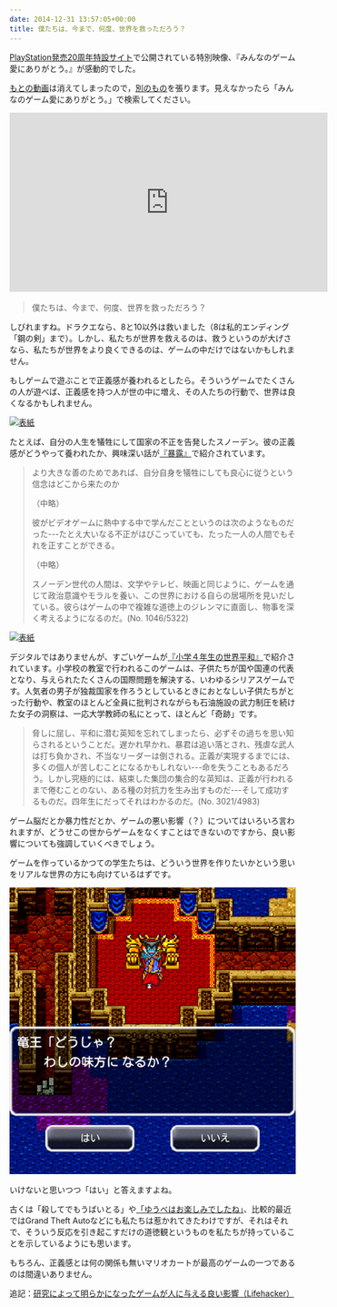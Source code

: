 ```yaml
---
date: 2014-12-31 13:57:05+00:00
title: 僕たちは、今まで、何度、世界を救っただろう？
---
```


[PlayStation発売20周年特設サイト](https://web.archive.org/web/20151109000021/http://www.jp.playstation.com:80/20th/)で公開されている特別映像、『みんなのゲーム愛にありがとう。』が感動的でした。

[もとの動画](https://www.youtube.com/watch?v=m4KW0OBCtz4)は消えてしまったので，[別のもの](https://www.youtube.com/watch?v=WpewSBy8g6I)を張ります。見えなかったら「みんなのゲーム愛にありがとう。」で検索してください。

<iframe width="560" height="315" src="https://www.youtube-nocookie.com/embed/WpewSBy8g6I" frameborder="0" allow="accelerometer; autoplay; encrypted-media; gyroscope; picture-in-picture" allowfullscreen></iframe>

>僕たちは、今まで、何度、世界を救っただろう？

しびれますね。ドラクエなら、8と10以外は救いました（8は私的エンディング「鋼の剣」まで）。しかし、私たちが世界を救えるのは、救うというのが大げさなら、私たちが世界をより良くできるのは、ゲームの中だけではないかもしれません。

もしゲームで遊ぶことで正義感が養われるとしたら。そういうゲームでたくさんの人が遊べば、正義感を持つ人が世の中に増え、その人たちの行動で、世界は良くなるかもしれません。

[![表紙](https://images-fe.ssl-images-amazon.com/images/P/4105066919.09.jpg)](https://www.amazon.co.jp/dp/4105066919?tag=inquisitor-22)

たとえば、自分の人生を犠牲にして国家の不正を告発したスノーデン。彼の正義感がどうやって養われたか、興味深い話が[『暴露』](https://www.amazon.co.jp/dp/4105066919?tag=inquisitor-22)で紹介されています。

>より大きな善のためであれば、自分自身を犠牲にしても良心に従うという信念はどこから来たのか
>
>（中略）
>
>彼がビデオゲームに熱中する中で学んだことというのは次のようなものだった---たとえ大いなる不正がはびこっていても、たった一人の人間でもそれを正すことができる。
>
>（中略）
>
>スノーデン世代の人間は、文学やテレビ、映画と同じように、ゲームを通じて政治意識やモラルを養い、この世界における自らの居場所を見いだしている。彼らはゲームの中で複雑な道徳上のジレンマに直面し、物事を深く考えるようになるのだ。(No. 1046/5322)

[![表紙](https://images-fe.ssl-images-amazon.com/images/P/4041107377.09.jpg)](https://www.amazon.co.jp/dp/4041107377?tag=inquisitor-22)

デジタルではありませんが、すごいゲームが[『小学４年生の世界平和』](https://www.amazon.co.jp/dp/4041107377?tag=inquisitor-22)で紹介されています。小学校の教室で行われるこのゲームは、子供たちが国や国連の代表となり、与えられたたくさんの国際問題を解決する、いわゆるシリアスゲームです。人気者の男子が独裁国家を作ろうとしているときにおとなしい子供たちがとった行動や、教室のほとんど全員に批判されながらも石油施設の武力制圧を続けた女子の洞察は、一応大学教師の私にとって、ほとんど「奇跡」です。

>脅しに屈し、平和に潜む英知を忘れてしまったら、必ずその過ちを思い知らされるということだ。遅かれ早かれ、暴君は追い落とされ、残虐な武人は打ち負かされ、不当なリーダーは倒される。正義が実現するまでには、多くの個人が苦しむことになるかもしれない---命を失うこともあるだろう。しかし究極的には、結束した集団の集合的な英知は、正義が行われるまで倦むことのない、ある種の対抗力を生み出すものだ---そして成功するものだ。四年生にだってそれはわかるのだ。(No. 3021/4983)

ゲーム脳だとか暴力性だとか、ゲームの悪い影響（？）についてはいろいろ言われますが、どうせこの世からゲームをなくすことはできないのですから、良い影響についても強調していくべきでしょう。

ゲームを作っているかつての学生たちは、どういう世界を作りたいかという思いをリアルな世界の方にも向けているはずです。

![](/images/2014-12-31-how-many-times-have-we-saved-the-world.png)

いけないと思いつつ「はい」と答えますよね。

古くは「殺してでもうばいとる」や[「ゆうべはお楽しみでしたね」](https://taroyabuki.github.io/2014/12/22/learning-from-dorakue-1-part-5/)、比較的最近ではGrand Theft Autoなどにも私たちは惹かれてきたわけですが、それはそれで、そういう反応を引き起こすだけの道徳観というものを私たちが持っていることを示しているようにも思います。

もちろん、正義感とは何の関係も無いマリオカートが最高のゲームの一つであるのは間違いありません。

追記：[研究によって明らかになったゲームが人に与える良い影響（Lifehacker）](https://www.lifehacker.jp/2015/03/150319game.html)
